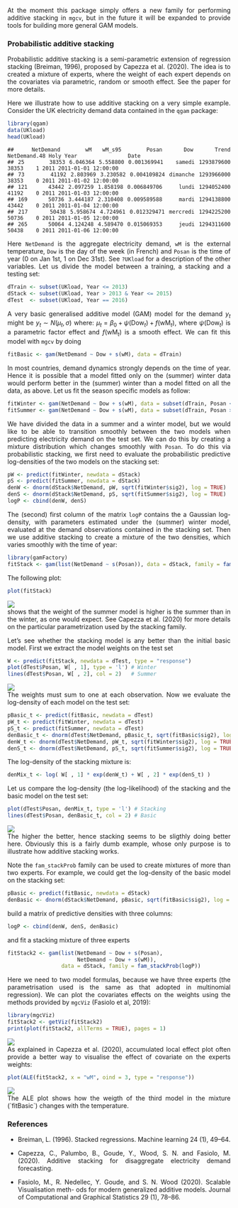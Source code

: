 <style>
body {
text-align: justify}
</style>
At the moment this package simply offers a new family for performing
additive stacking in `mgcv`, but in the future it will be expanded to
provide tools for building more general GAM models.

### Probabilistic additive stacking

Probabilistic additive stacking is a semi-parametric extension of
regression stacking (Breiman, 1996), proposed by Capezza et al. (2020).
The idea is to created a mixture of experts, where the weight of each
expert depends on the covariates via parametric, random or smooth
effect. See the paper for more details.

Here we illustrate how to use additive stacking on a very simple
example. Consider the UK electricity demand data contained in the `qgam`
package:

``` r
library(qgam)
data(UKload)
head(UKload)
```

    ##     NetDemand       wM   wM_s95       Posan      Dow      Trend NetDemand.48 Holy Year                Date
    ## 25      38353 6.046364 5.558800 0.001369941   samedi 1293879600        38353    1 2011 2011-01-01 12:00:00
    ## 73      41192 2.803969 3.230582 0.004109824 dimanche 1293966000        38353    0 2011 2011-01-02 12:00:00
    ## 121     43442 2.097259 1.858198 0.006849706    lundi 1294052400        41192    0 2011 2011-01-03 12:00:00
    ## 169     50736 3.444187 2.310408 0.009589588    mardi 1294138800        43442    0 2011 2011-01-04 12:00:00
    ## 217     50438 5.958674 4.724961 0.012329471 mercredi 1294225200        50736    0 2011 2011-01-05 12:00:00
    ## 265     50064 4.124248 4.589470 0.015069353    jeudi 1294311600        50438    0 2011 2011-01-06 12:00:00

Here `NetDemand` is the aggregate electricity demand, `wM` is the
external temperature, `Dow` is the day of the week (in French) and
`Posan` is the time of year (0 on Jan 1st, 1 on Dec 31st). See `?UKload`
for a description of the other variables. Let us divide the model
between a training, a stacking and a testing set:

``` r
dTrain <- subset(UKload, Year <= 2013)
dStack <- subset(UKload, Year > 2013 & Year <= 2015)
dTest  <- subset(UKload, Year == 2016)
```

A very basic generalised additive model (GAM) model for the demand
*y*<sub>*t*</sub> might be
*y*<sub>*t*</sub> ∼ *N*(*μ*<sub>*t*</sub>, *σ*) where:
*μ*<sub>*t*</sub> = *β*<sub>0</sub> + *ψ*(Dow<sub>*t*</sub>) + *f*(wM<sub>*t*</sub>),
 where *ψ*(Dow<sub>*t*</sub>) is a parametric factor effect and
*f*(wM<sub>*t*</sub>) is a smooth effect. We can fit this model with
`mgcv` by doing

``` r
fitBasic <- gam(NetDemand ~ Dow + s(wM), data = dTrain)
```

In most countries, demand dynamics strongly depends on the time of year.
Hence it is possible that a model fitted only on the (summer) winter
data would perform better in the (summer) winter than a model fitted on
all the data, as above. Let us fit the season specific models as follow:

``` r
fitWinter <- gam(NetDemand ~ Dow + s(wM), data = subset(dTrain, Posan < 0.25 | Posan > 0.75))
fitSummer <- gam(NetDemand ~ Dow + s(wM), data = subset(dTrain, Posan >= 0.25 & Posan <= 0.75))
```

We have divided the data in a summer and a winter model, but we would
like to be able to transition smoothly between the two models when
predicting electricity demand on the test set. We can do this by
creating a mixture distribution which changes smoothly with `Posan`. To
do this via probabilistic stacking, we first need to evaluate the
probabilistic predictive log-densities of the two models on the stacking
set:

``` r
pW <- predict(fitWinter, newdata = dStack)
pS <- predict(fitSummer, newdata = dStack)
denW <- dnorm(dStack$NetDemand, pW, sqrt(fitWinter$sig2), log = TRUE)
denS <- dnorm(dStack$NetDemand, pS, sqrt(fitSummer$sig2), log = TRUE)
logP <- cbind(denW, denS)
```

The (second) first column of the matrix `logP` contains the a Gaussian
log-density, with parameters estimated under the (summer) winter model,
evaluated at the demand observations contained in the stacking set. Then
we use additive stacking to create a mixture of the two densities, which
varies smoothly with the time of year:

``` r
library(gamFactory)
fitStack <- gam(list(NetDemand ~ s(Posan)), data = dStack, family = fam_stackProb(logP))
```

The following plot:

``` r
plot(fitStack)
```

<img src="gamFactory_files/figure-markdown_github/unnamed-chunk-7-1.png" style="display:block; margin: auto" style="display: block; margin: auto;" />
shows that the weight of the summer model is higher is the summer than
in the winter, as one would expect. See Capezza et al. (2020) for more
details on the particular parametrization used by the stacking family.

Let’s see whether the stacking model is any better than the initial
basic model. First we extract the model weights on the test set

``` r
W <- predict(fitStack, newdata = dTest, type = "response")
plot(dTest$Posan, W[ , 1], type = 'l') # Winter
lines(dTest$Posan, W[ , 2], col = 2)   # Summer
```

<img src="gamFactory_files/figure-markdown_github/unnamed-chunk-8-1.png" style="display:block; margin: auto" style="display: block; margin: auto;" />
The weights must sum to one at each observation. Now we evaluate the
log-density of each model on the test set:

``` r
pBasic_t <- predict(fitBasic, newdata = dTest)
pW_t <- predict(fitWinter, newdata = dTest)
pS_t <- predict(fitSummer, newdata = dTest)
denBasic_t <- dnorm(dTest$NetDemand, pBasic_t, sqrt(fitBasic$sig2), log = TRUE)
denW_t <- dnorm(dTest$NetDemand, pW_t, sqrt(fitWinter$sig2), log = TRUE)
denS_t <- dnorm(dTest$NetDemand, pS_t, sqrt(fitSummer$sig2), log = TRUE)
```

The log-density of the stacking mixture is:

``` r
denMix_t <- log( W[ , 1] * exp(denW_t) + W[ , 2] * exp(denS_t) )
```

Let us compare the log-density (the log-likelihood) of the stacking and
the basic model on the test set:

``` r
plot(dTest$Posan, denMix_t, type = 'l') # Stacking
lines(dTest$Posan, denBasic_t, col = 2) # Basic
```

<img src="gamFactory_files/figure-markdown_github/unnamed-chunk-11-1.png" style="display:block; margin: auto" style="display: block; margin: auto;" />
The higher the better, hence stacking seems to be sligthly doing better
here. Obviously this is a fairly dumb example, whose only purpose is to
illustrate how additive stacking works.

Note the `fam_stackProb` family can be used to create mixtures of more
than two experts. For example, we could get the log-density of the basic
model on the stacking set:

``` r
pBasic <- predict(fitBasic, newdata = dStack)
denBasic <- dnorm(dStack$NetDemand, pBasic, sqrt(fitBasic$sig2), log = TRUE)
```

build a matrix of predictive densities with three columns:

``` r
logP <- cbind(denW, denS, denBasic)
```

and fit a stacking mixture of three experts

``` r
fitStack2 <- gam(list(NetDemand ~ Dow + s(Posan),
                      NetDemand ~ Dow + s(wM)), 
                 data = dStack, family = fam_stackProb(logP))
```

Here we need to two model formulas, because we have three experts (the
parametrisation used is the same as that adopted in multinomial
regression). We can plot the covariates effects on the weights using the
methods provided by `mgcViz` (Fasiolo et al, 2019):

``` r
library(mgcViz)
fitStack2 <- getViz(fitStack2)
print(plot(fitStack2, allTerms = TRUE), pages = 1)
```

<img src="gamFactory_files/figure-markdown_github/unnamed-chunk-15-1.png" style="display:block; margin: auto" style="display: block; margin: auto;" />
As explained in Capezza et al. (2020), accumulated local effect plot
often provide a better way to visualise the effect of covariate on the
experts weights:

``` r
plot(ALE(fitStack2, x = "wM", oind = 3, type = "response"))
```

<img src="gamFactory_files/figure-markdown_github/unnamed-chunk-16-1.png" style="display:block; margin: auto" style="display: block; margin: auto;" />
The ALE plot shows how the weigth of the third model in the mixture
(`fitBasic`) changes with the temperature.

### References

-   Breiman, L. (1996). Stacked regressions. Machine learning 24 (1),
    49–64.

-   Capezza, C., Palumbo, B., Goude, Y., Wood, S. N. and Fasiolo, M.
    (2020). Additive stacking for disaggregate electricity demand
    forecasting.

-   Fasiolo, M., R. Nedellec, Y. Goude, and S. N. Wood (2020). Scalable
    Visualisation meth- ods for modern generalized additive models.
    Journal of Computational and Graphical Statistics 29 (1), 78–86.
